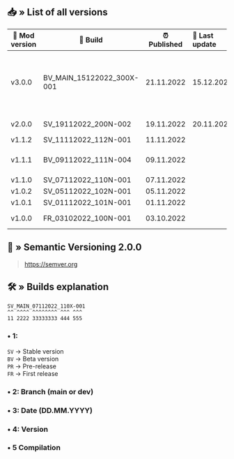 ## 📥 » List of all versions
| 🔧 Mod version | 📝 Build                 | ⏰ Published | 🎊 Last update | 📃 Description                                                                                                                                 | 
|----------------|--------------------------|-------------|:---------------|:-----------------------------------------------------------------------------------------------------------------------------------------------|
| v3.0.0         | BV_MAIN_15122022_300X-001 | 21.11.2022  | 15.12.2022     | [Changes](https://github.com/sefinek24/Genshin-Impact-ReShade/compare/v2.0.0...v3.0.0) • Added installer and created new website for this mod. |
| v2.0.0         | SV_19112022_200N-002     | 19.11.2022  | 20.11.2022     | [Changes](https://github.com/sefinek24/Genshin-Impact-ReShade/compare/v1.1.2...v2.0.0) • Big update.                                           |
| v1.1.2         | SV_11112022_112N-001     | 11.11.2022  |                | [Changes](https://github.com/sefinek24/Genshin-Impact-ReShade/compare/v1.1.1...v1.1.2)                                                         |
| v1.1.1         | BV_09112022_111N-004     | 09.11.2022  |                | [Changes](https://github.com/sefinek24/Genshin-Impact-ReShade/compare/v1.1.0...v1.1.1) • Beta release.                                         |
| v1.1.0         | SV_07112022_110N-001     | 07.11.2022  |                | [Changes](https://github.com/sefinek24/Genshin-Impact-ReShade/compare/v1.0.2...v1.1.0)                                                         |
| v1.0.2         | SV_05112022_102N-001     | 05.11.2022  |                | [Changes](https://github.com/sefinek24/Genshin-Impact-ReShade/compare/v1.0.1...v1.0.2)                                                         |
| v1.0.1         | SV_01112022_101N-001     | 01.11.2022  |                |                                                                                                                                                |
| v1.0.0         | FR_03102022_100N-001     | 03.10.2022  |                | First release.                                                                                                                                 |

## 📝 » Semantic Versioning 2.0.0
> https://semver.org

## 🛠️ » Builds explanation
```
SV_MAIN_07112022_110X-001
^^ ^^^^ ^^^^^^^^ ^^^ ^^^  
11 2222 33333333 444 555
```

### • 1:
`SV` -> Stable version  
`BV` -> Beta version  
`PR` -> Pre-release  
`FR` -> First release

### • 2: Branch (main or dev)
### • 3: Date (DD.MM.YYYY)
### • 4: Version
### • 5 Compilation